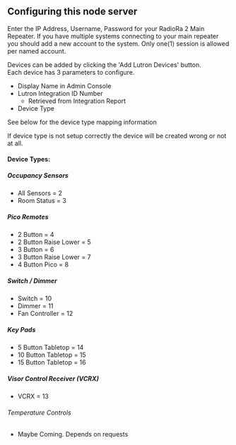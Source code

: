 ## Configuring this node server

Enter the IP Address, Username, Password for your RadioRa 2 Main Repeater.  If
you have multiple systems connecting to your main repeater you should add a new
account to the system.  Only one(1) session is allowed per named account.

Devices can be added by clicking the 'Add Lutron Devices' button.  
Each device has 3 parameters to configure.
- Display Name in Admin Console
- Lutron Integration ID Number
    - Retrieved from Integration Report
- Device Type  

See below for the device type mapping information

If device type is not setup correctly the device will be created wrong or not at all.

#### Device Types:

##### Occupancy Sensors
- All Sensors           = 2
- Room Status           = 3

##### Pico Remotes
- 2 Button              = 4
- 2 Button Raise Lower  = 5
- 3 Button              = 6
- 3 Button Raise Lower  = 7
- 4 Button Pico         = 8

##### Switch / Dimmer
- Switch                = 10
- Dimmer                = 11
- Fan Controller        = 12

##### Key Pads
- 5 Button Tabletop     = 14
- 10 Button Tabletop    = 15
- 15 Button Tabletop    = 16

##### Visor Control Receiver (VCRX)
- VCRX                  = 13

###### Temperature Controls
- Maybe Coming.  Depends on requests